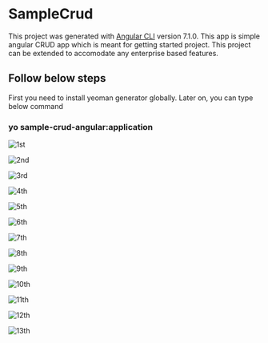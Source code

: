 # SampleCrud

This project was generated with [Angular CLI](https://github.com/angular/angular-cli) version 7.1.0. This app is simple angular CRUD app which is meant for getting started project. This project can be extended to accomodate any enterprise based features.

## Follow below steps

First you need to install yeoman generator globally. Later on, you can type below command

### yo sample-crud-angular:application

![1st](https://user-images.githubusercontent.com/3886381/49565405-0e267700-f94d-11e8-9afd-6671a733e987.png)

![2nd](https://user-images.githubusercontent.com/3886381/49565406-0ebf0d80-f94d-11e8-9844-ea7012b72256.png)

![3rd](https://user-images.githubusercontent.com/3886381/49565407-0ebf0d80-f94d-11e8-97ad-b29de3eff9b1.png)

![4th](https://user-images.githubusercontent.com/3886381/49565408-0f57a400-f94d-11e8-9a3e-b444ebfce8f7.png)

![5th](https://user-images.githubusercontent.com/3886381/49565409-0ff03a80-f94d-11e8-95d6-f80cd4d7f26b.png)

![6th](https://user-images.githubusercontent.com/3886381/49565410-0ff03a80-f94d-11e8-9e59-7b761578702c.png)

![7th](https://user-images.githubusercontent.com/3886381/49565412-1088d100-f94d-11e8-9834-4189d53bbed6.png)

![8th](https://user-images.githubusercontent.com/3886381/49565413-1088d100-f94d-11e8-9344-7f24fea1e47a.png)

![9th](https://user-images.githubusercontent.com/3886381/49565415-1088d100-f94d-11e8-8fdf-064bab291618.png)

![10th](https://user-images.githubusercontent.com/3886381/49565416-11216780-f94d-11e8-89e6-72cd955893e4.png)

![11th](https://user-images.githubusercontent.com/3886381/49565418-11216780-f94d-11e8-8f23-6e414ff02d65.png)

![12th](https://user-images.githubusercontent.com/3886381/49565421-12529480-f94d-11e8-9a30-3fd08ddcb1d7.png)

![13th](https://user-images.githubusercontent.com/3886381/49565422-12529480-f94d-11e8-8c85-c0d01c9c12c2.png)












